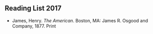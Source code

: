 ## Reading List 2017

<ul class="list-reset">
  <li class="mb1">James, Henry. <em>The American</em>. Boston, MA: James R. Osgood and Company, 1877. Print</li>
</ul>
